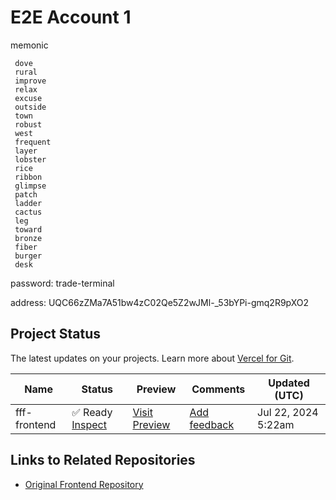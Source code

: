 # E2E Account 1
memonic
```
 dove
 rural
 improve
 relax
 excuse
 outside
 town
 robust
 west
 frequent
 layer
 lobster
 rice
 ribbon
 glimpse
 patch
 ladder
 cactus
 leg
 toward
 bronze
 fiber
 burger
 desk
```

password:
trade-terminal

address: UQC66zZMa7A51bw4zC02Qe5Z2wJMl-_53bYPi-gmq2R9pXO2


## Project Status

The latest updates on your projects. Learn more about [Vercel for Git](https://vercel.com/docs/concepts/git).

| Name         | Status       | Preview                                   | Comments     | Updated (UTC)         |
|--------------|--------------|-------------------------------------------|--------------|-----------------------|
| fff-frontend | ✅ Ready [Inspect](https://your-inspect-link.com) | [Visit Preview](https://your-preview-link.com) | [Add feedback](https://your-feedback-link.com) | Jul 22, 2024 5:22am |

## Links to Related Repositories

- [Original Frontend Repository](https://github.com/your-username/original-frontend-repo)

